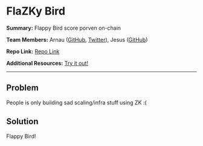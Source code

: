 # FlaZKy Bird

**Summary:** Flappy Bird score porven on-chain

**Team Members:** Arnau ([GitHub](https://github.com/arnaubennassar), [Twitter](https://x.com/arnau_eth)), Jesus ([GitHub](https://github.com/invocamanman))

**Repo Link:** [Repo Link](https://github.com/invocarnau/flazky-bird)

**Additional Resources:** [Try it out!](https://invocarnau.github.io/flazky-bird/)

---
## Problem

People is only building sad scaling/infra stuff using ZK :(

## Solution

Flappy Bird!


